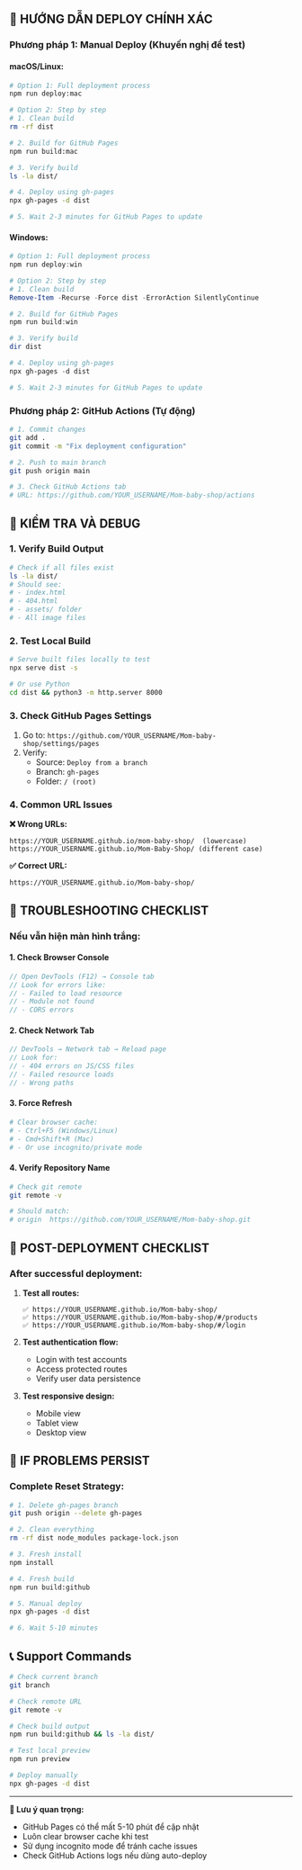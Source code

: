 
## 🚀 **HƯỚNG DẪN DEPLOY CHÍNH XÁC**

### **Phương pháp 1: Manual Deploy (Khuyến nghị để test)**

#### macOS/Linux:
```bash
# Option 1: Full deployment process
npm run deploy:mac

# Option 2: Step by step
# 1. Clean build
rm -rf dist

# 2. Build for GitHub Pages
npm run build:mac

# 3. Verify build
ls -la dist/

# 4. Deploy using gh-pages
npx gh-pages -d dist

# 5. Wait 2-3 minutes for GitHub Pages to update
```

#### Windows:
```powershell
# Option 1: Full deployment process
npm run deploy:win

# Option 2: Step by step
# 1. Clean build
Remove-Item -Recurse -Force dist -ErrorAction SilentlyContinue

# 2. Build for GitHub Pages
npm run build:win

# 3. Verify build
dir dist

# 4. Deploy using gh-pages
npx gh-pages -d dist

# 5. Wait 2-3 minutes for GitHub Pages to update
```

### **Phương pháp 2: GitHub Actions (Tự động)**

```bash
# 1. Commit changes
git add .
git commit -m "Fix deployment configuration"

# 2. Push to main branch
git push origin main

# 3. Check GitHub Actions tab
# URL: https://github.com/YOUR_USERNAME/Mom-baby-shop/actions
```

## 🔧 **KIỂM TRA VÀ DEBUG**

### **1. Verify Build Output**
```bash
# Check if all files exist
ls -la dist/
# Should see:
# - index.html
# - 404.html  
# - assets/ folder
# - All image files
```

### **2. Test Local Build**
```bash
# Serve built files locally to test
npx serve dist -s

# Or use Python
cd dist && python3 -m http.server 8000
```

### **3. Check GitHub Pages Settings**
1. Go to: `https://github.com/YOUR_USERNAME/Mom-baby-shop/settings/pages`
2. Verify:
   - Source: `Deploy from a branch`
   - Branch: `gh-pages` 
   - Folder: `/ (root)`

### **4. Common URL Issues**

**❌ Wrong URLs:**
```
https://YOUR_USERNAME.github.io/mom-baby-shop/  (lowercase)
https://YOUR_USERNAME.github.io/Mom-Baby-Shop/ (different case)
```

**✅ Correct URL:**
```
https://YOUR_USERNAME.github.io/Mom-baby-shop/
```

## 🐛 **TROUBLESHOOTING CHECKLIST**

### **Nếu vẫn hiện màn hình trắng:**

#### **1. Check Browser Console**
```javascript
// Open DevTools (F12) → Console tab
// Look for errors like:
// - Failed to load resource
// - Module not found
// - CORS errors
```

#### **2. Check Network Tab**
```javascript
// DevTools → Network tab → Reload page
// Look for:
// - 404 errors on JS/CSS files
// - Failed resource loads
// - Wrong paths
```

#### **3. Force Refresh**
```bash
# Clear browser cache:
# - Ctrl+F5 (Windows/Linux)
# - Cmd+Shift+R (Mac)
# - Or use incognito/private mode
```

#### **4. Verify Repository Name**
```bash
# Check git remote
git remote -v

# Should match:
# origin  https://github.com/YOUR_USERNAME/Mom-baby-shop.git
```

## 📝 **POST-DEPLOYMENT CHECKLIST**

### **After successful deployment:**

1. **Test all routes:**
   ```
   ✅ https://YOUR_USERNAME.github.io/Mom-baby-shop/
   ✅ https://YOUR_USERNAME.github.io/Mom-baby-shop/#/products
   ✅ https://YOUR_USERNAME.github.io/Mom-baby-shop/#/login
   ```

2. **Test authentication flow:**
   - Login with test accounts
   - Access protected routes
   - Verify user data persistence

3. **Test responsive design:**
   - Mobile view
   - Tablet view
   - Desktop view

## 🔄 **IF PROBLEMS PERSIST**

### **Complete Reset Strategy:**

```bash
# 1. Delete gh-pages branch
git push origin --delete gh-pages

# 2. Clean everything
rm -rf dist node_modules package-lock.json

# 3. Fresh install
npm install

# 4. Fresh build
npm run build:github

# 5. Manual deploy
npx gh-pages -d dist

# 6. Wait 5-10 minutes
```

## 📞 **Support Commands**

```bash
# Check current branch
git branch

# Check remote URL
git remote -v

# Check build output
npm run build:github && ls -la dist/

# Test local preview
npm run preview

# Deploy manually
npx gh-pages -d dist
```

---

**📌 Lưu ý quan trọng:**
- GitHub Pages có thể mất 5-10 phút để cập nhật
- Luôn clear browser cache khi test
- Sử dụng incognito mode để tránh cache issues
- Check GitHub Actions logs nếu dùng auto-deploy
